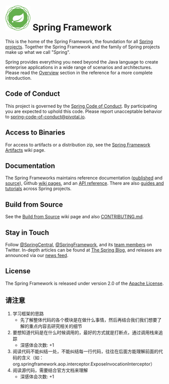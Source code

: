 # <img src="src/docs/asciidoc/images/spring-framework.png" width="80" height="80"> Spring Framework

This is the home of the Spring Framework, the foundation for all
[Spring projects](https://spring.io/projects). Together the Spring Framework and the family of Spring projects make up
what we call "Spring".

Spring provides everything you need beyond the Java language to create enterprise applications in a wide range of
scenarios and architectures. Please read the
[Overview](https://docs.spring.io/spring/docs/current/spring-framework-reference/overview.html#spring-introduction)
section in the reference for a more complete introduction.

## Code of Conduct

This project is governed by the [Spring Code of Conduct](CODE_OF_CONDUCT.adoc). By participating you are expected to
uphold this code. Please report unacceptable behavior to spring-code-of-conduct@pivotal.io.

## Access to Binaries

For access to artifacts or a distribution zip, see the
[Spring Framework Artifacts](https://github.com/spring-projects/spring-framework/wiki/Spring-Framework-Artifacts)
wiki page.

## Documentation

The Spring Frameworks maintains reference documentation
([published](http://docs.spring.io/spring-framework/docs/current/spring-framework-reference/) and
[source](src/docs/asciidoc)), Github [wiki pages](https://github.com/spring-projects/spring-framework/wiki), and an
[API reference](http://docs.spring.io/spring-framework/docs/current/javadoc-api/). There are
also [guides and tutorials](https://spring.io/guides) across Spring projects.

## Build from Source

See the [Build from Source](https://github.com/spring-projects/spring-framework/wiki/Build-from-Source)
wiki page and also [CONTRIBUTING.md](CONTRIBUTING.md).

## Stay in Touch

Follow [@SpringCentral](https://twitter.com/springcentral),
[@SpringFramework](https://twitter.com/springframework), and its
[team members](https://twitter.com/springframework/lists/team/members) on Twitter. In-depth articles can be found
at [The Spring Blog](http://spring.io/blog/), and releases are announced via
our [news feed](http://spring.io/blog/category/news).

## License

The Spring Framework is released under version 2.0 of the
[Apache License](http://www.apache.org/licenses/LICENSE-2.0).

## 请注意

1. 学习框架的思路
    + 先了解整体代码的各个模块是在做什么事情，然后再结合我们我们想要了解的重点内容去研究相关的细节
2. 要想知道代码是在什么时候调用的，最好的方式就是打断点，通过调用栈来追踪
   - 深感体会次数: +1
3. 阅读代码不能纠结一处，不能纠结每一行代码，往往在后面方能理解前面的代码的含义（如： org.springframework.aop.interceptor.ExposeInvocationInterceptor）
4. 阅读源代码，需要结合官方文档来理解
   - 深感体会次数: +1